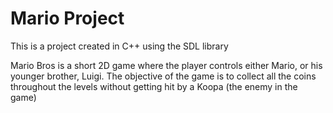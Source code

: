 # Mario Project
This is a project created in C++ using the SDL library

Mario Bros is a short 2D game where the player controls either Mario, or his younger brother, Luigi. The objective of the game is to collect all the coins throughout the levels without getting hit by a Koopa (the enemy in the game)
